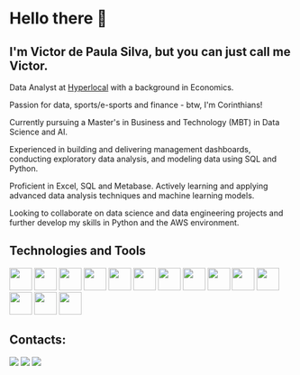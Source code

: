 # Hello there 👋
## I'm Victor de Paula Silva, but you can just call me Victor.

Data Analyst at [Hyperlocal](https://hyperlocal.com.br/en/hyperlocal/) with a background in Economics.

Passion for data, sports/e-sports and finance - btw, I'm Corinthians!

Currently pursuing a Master's in Business and Technology (MBT) in Data Science and AI.

Experienced in building and delivering management dashboards, conducting exploratory data analysis, and modeling data using SQL and Python. 

Proficient in Excel, SQL and Metabase. Actively learning and applying advanced data analysis techniques and machine learning models. 

Looking to collaborate on data science and data engineering projects and further develop my skills in Python and the AWS environment.

## Technologies and Tools
<div>
<img src="https://cdn.jsdelivr.net/gh/devicons/devicon@latest/icons/python/python-original.svg" width="40" height="40"/>
<img src="https://cdn.jsdelivr.net/gh/devicons/devicon@latest/icons/pandas/pandas-original-wordmark.svg" width="40" height="40"/>
<img src="https://cdn.jsdelivr.net/gh/devicons/devicon@latest/icons/scikitlearn/scikitlearn-original.svg" width="40" height="40"/>
<img src="https://cdn.jsdelivr.net/gh/devicons/devicon@latest/icons/numpy/numpy-original.svg" width="40" height="40"/>
<img src="https://cdn.jsdelivr.net/gh/devicons/devicon@latest/icons/matplotlib/matplotlib-original.svg" width="40" height="40"/>
<img src="https://cdn.jsdelivr.net/gh/devicons/devicon@latest/icons/azuresqldatabase/azuresqldatabase-original.svg" width="40" height="40"/>        
<img src="https://cdn.jsdelivr.net/gh/devicons/devicon@latest/icons/amazonwebservices/amazonwebservices-original-wordmark.svg" width="40" height="40"/>
<img src="https://cdn.jsdelivr.net/gh/devicons/devicon@latest/icons/git/git-original.svg" width="40" height="40"/>
<img src="https://cdn.jsdelivr.net/gh/devicons/devicon@latest/icons/azuredevops/azuredevops-original.svg" width="40" height="40"/>
<img src="https://cdn.jsdelivr.net/gh/devicons/devicon@latest/icons/vscode/vscode-original.svg" width="40" height="40"/>
<img src="https://cdn.jsdelivr.net/gh/devicons/devicon@latest/icons/dbeaver/dbeaver-original.svg" width="40" height="40"/>
<img src="https://cdn.jsdelivr.net/gh/devicons/devicon@latest/icons/slack/slack-original.svg" width="40" height="40"/>
<img src="https://cdn.jsdelivr.net/gh/devicons/devicon@latest/icons/trello/trello-original.svg" width="40" height="40"/>
<img src="https://cdn.jsdelivr.net/gh/devicons/devicon@latest/icons/canva/canva-original.svg" width="40" height="40"/>
</div>

## Contacts:

<div>
<a href="https://www.instagram.com/victorrdepaula/" target="_blank"><img loading="lazy" src="https://img.shields.io/badge/-Instagram-%23E4405F?style=for-the-badge&logo=instagram&logoColor=white" target="_blank"></a>
<a href = "mailto:victordepaula24@gmail.com"><img loading="lazy" src="https://img.shields.io/badge/Gmail-D14836?style=for-the-badge&logo=gmail&logoColor=white" target="_blank"></a>
<a href="https://www.https://www.linkedin.com/in/victor-de-paula-silva/" target="_blank"><img loading="lazy" src="https://img.shields.io/badge/-LinkedIn-%230077B5?style=for-the-badge&logo=linkedin&logoColor=white" target="_blank"></a>   
</div>
